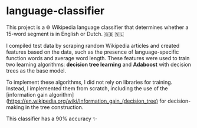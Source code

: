 # language-classifier
This project is a 🌐 Wikipedia language classifier that determines whether a 15-word segment is in English or Dutch. 🇬🇧 🇳🇱

I compiled test data by scraping random Wikipedia articles and created features based on the data, such as the presence of language-specific function words and average word length. These features were used to train two learning algorithms: **decision tree learning** and **Adaboost** with decision trees as the base model.

To implement these algorithms, I did not rely on libraries for training. Instead, I implemented them from scratch, including the use of the [information gain algorithm](https://en.wikipedia.org/wiki/Information_gain_(decision_tree) for decision-making in the tree construction.

This classifier has a 90% accuracy ✨
